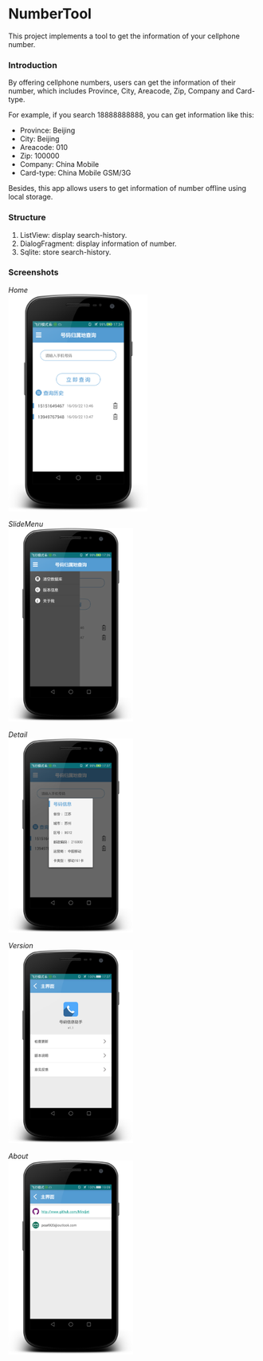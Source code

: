 # NumberTool
This project implements a tool to get the information of your cellphone number.

###  Introduction

By offering cellphone numbers, users can get the information of their number, which includes Province, City, Areacode, Zip, Company and Card-type.

For example, if you search 18888888888, you can get information like this:
* Province: Beijing
* City: Beijing
* Areacode: 010
* Zip: 100000
* Company: China Mobile
* Card-type: China Mobile GSM/3G

Besides, this app allows users to get information of number offline using local storage.

### Structure

1. ListView: display search-history.
2. DialogFragment: display information of number.
3. Sqlite: store search-history.


### Screenshots

*Home*
</br>
<img src="screenshots/home_with_frame.png"  width="280">

*SlideMenu*
</br>
<img src="screenshots/slidemenu_with_frame.png" width="250">

*Detail*
</br>
<img src="screenshots/detail_with_frame.png" width="250">

*Version*
</br>
<img src="screenshots/version_with_frame.png" width="250">

*About*
</br>
<img src="screenshots/aboutme_with_frame.png" width="250">


















